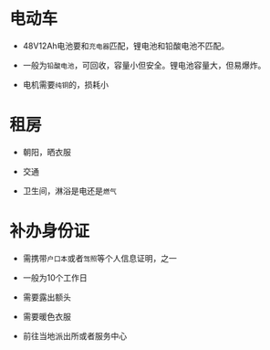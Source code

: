 # 电动车

+ 48V12Ah电池要和`充电器`匹配，锂电池和铅酸电池不匹配。

+ 一般为`铅酸电池`，可回收，容量小但安全。锂电池容量大，但易爆炸。

+ 电机需要`纯铜`的，损耗小

# 租房

+ 朝阳，晒衣服

+ 交通

+ 卫生间，淋浴是电还是`燃气`

# 补办身份证

+ 需携带`户口本`或者`驾照`等个人信息证明，之一

+ 一般为10个工作日

+ 需要露出额头

+ 需要暖色衣服

+ 前往当地派出所或者服务中心